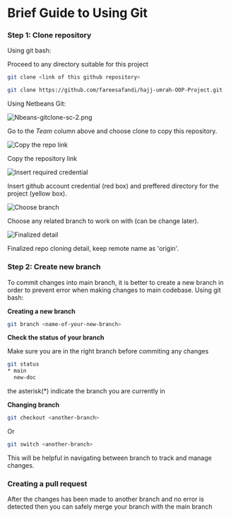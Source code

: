 # Brief Guide to Using Git

### Step 1: Clone repository

Using git bash: 

Proceed to any directory suitable for this project
```bash
git clone <link of this github repository>

git clone https://github.com/fareesafandi/hajj-umrah-OOP-Project.git
```

Using Netbeans Git:

![Nbeans-gitclone-sc-2.png](Nbeans-gitclone-sc-2.png)

Go to the _Team_ column above and choose clone to copy this repository.

![Copy the repo link](Nbeans-gitclone-sc-3.png)

Copy the repository link

![Insert required credential](Nbeans-gitclone-sc-4.png)

Insert github account credential (red box) and preffered directory for the project (yellow box). 

![Choose branch](Nbeans-gitclone-sc-5.png)

Choose any related branch to work on with (can be change later). 

![Finalized detail](Nbeans-gitclone-sc-6.png)

Finalized repo cloning detail, keep remote name as 'origin'.

### Step 2: Create new branch

To commit changes into main branch, it is better to create a new branch in order to prevent 
error when making changes to main codebase.
Using git bash: 

**Creating a new branch**
```bash 
git branch <name-of-your-new-branch>
```

**Check the status of your branch**

Make sure you are in the right branch before commiting any changes 

```bash
git status 
* main 
  new-doc 
```  
the asterisk(*) indicate the branch you are currently in

**Changing branch** 
```bash
git checkout <another-branch>
```
Or
```bash
git switch <another-branch> 
```
This will be helpful in navigating between branch to track and manage changes.

### Creating a pull request

After the changes has been made to another branch and no error is detected then you can safely merge your
branch with the main branch 



